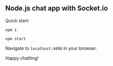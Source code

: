 ## Node.js chat app with Socket.io

Quick start:

```npm i```

```npm start```

Navigate to `localhost:4000` in your browser.

Happy chatting!
